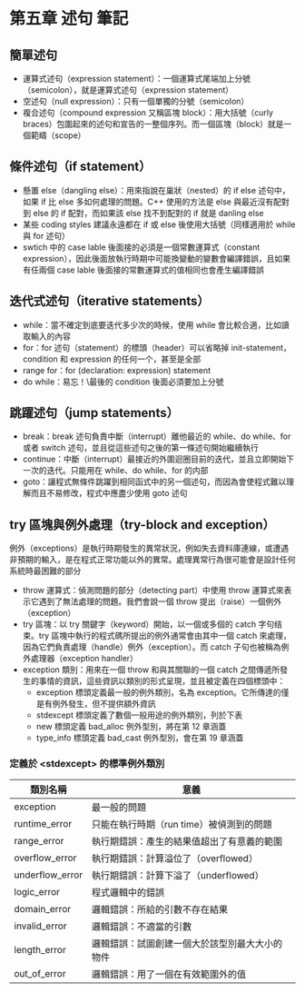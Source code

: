 # 第五章 述句 筆記

## 簡單述句

- 運算式述句（expression statement）：一個運算式尾端加上分號（semicolon），就是運算式述句（expression statement）
- 空述句（null expression）：只有一個單獨的分號（semicolon）
- 複合述句（compound expression 又稱區塊 block）：用大括號（curly braces）包圍起來的述句和宣告的一整個序列。而一個區塊（block）就是一個範疇（scope）

## 條件述句（if statement）

- 懸置 else（dangling else）：用來指說在巢狀（nested）的 if else 述句中，如果 if 比 else 多如何處理的問題。C++ 使用的方法是 else 與最近沒有配對到 else 的 if 配對，而如果該 else 找不到配對的 if 就是 danling else
- 某些 coding styles 建議永遠都在 if 或 else 後使用大括號（同樣適用於 while 與 for 述句）
- swtich 中的 case lable 後面接的必須是一個常數運算式（constant expression），因此後面放執行時期中可能換變動的變數會編譯錯誤，且如果有任兩個 case lable 後面接的常數運算式的值相同也會產生編譯錯誤

## 迭代式述句（iterative statements）

- while：當不確定到底要迭代多少次的時候，使用 while 會比較合適，比如讀取輸入的內容
- for：for 述句（statement）的標頭（header）可以省略掉 init-statement，condition 和 expression 的任何一个，甚至是全部
- range for：for (declaration: expression) statement
- do while：易忘！\\最後的 condition 後面必須要加上分號

## 跳躍述句（jump statements）

- break：break 述句負責中斷（interrupt）離他最近的 while、do while、for 或者 switch 述句，並且從這些述句之後的第一條述句開始繼續執行
- continue：中斷（interrupt）最接近的外圍迴圈目前的迭代，並且立即開始下一次的迭代。只能用在 while、do while、for 的内部
- goto：讓程式無條件跳躍到相同函式中的另一個述句，而因為會使程式難以理解而且不易修改，程式中應盡少使用 goto 述句

## try 區塊與例外處理（try-block and exception）

例外（exceptions）是執行時期發生的異常狀況，例如失去資料庫連線，或遭遇非預期的輸入，是在程式正常功能以外的異常。處理異常行為很可能會是設計任何系統時最困難的部分
- throw 運算式：偵測問題的部分（detecting part）中使用 throw 運算式來表示它遇到了無法處理的問題。我們會說一個 throw 提出（raise）一個例外（exception）
- try 區塊：以 try 關鍵字（keyword）開始，以一個或多個的 catch 字句结束。try 區塊中執行的程式碼所提出的例外通常會由其中一個 catch 來處理，因為它們負責處理（handle）例外（exception）。而 catch 子句也被稱為例外處理器（exception handler）
- exception 類別：用來在一個 throw 和與其關聯的一個 catch 之間傳遞所發生的事情的資訊，這些資訊以類別的形式呈現，並且被定義在四個標頭中：
    - exception 標頭定義最一般的例外類別，名為 exception。它所傳達的僅是有例外發生，但不提供額外資訊
    - stdexcept 標頭定義了數個一般用途的例外類別，列於下表
    - new 標頭定義 bad_alloc 例外型別，將在第 12 章涵蓋
    - type_info 標頭定義 bad_cast 例外型別，會在第 19 章涵蓋

### 定義於 \<stdexcept> 的標準例外類別

| 類別名稱 | 意義 |
|---|---|
| exception | 最一般的問題 |
| runtime_error | 只能在執行時期（run time）被偵測到的問題 |
| range_error | 執行期錯誤：產生的結果值超出了有意義的範圍 |
| overflow_error | 執行期錯誤：計算溢位了（overflowed） |
| underflow_error | 執行期錯誤：計算下溢了（underflowed） |
| logic_error | 程式邏輯中的錯誤|
| domain_error | 邏輯錯誤：所給的引數不存在結果 |
| invalid_error | 邏輯錯誤：不適當的引數 |
| length_error | 邏輯錯誤：試圖創建一個大於該型別最大大小的物件 |
| out_of_error | 邏輯錯誤：用了一個在有效範圍外的值 |